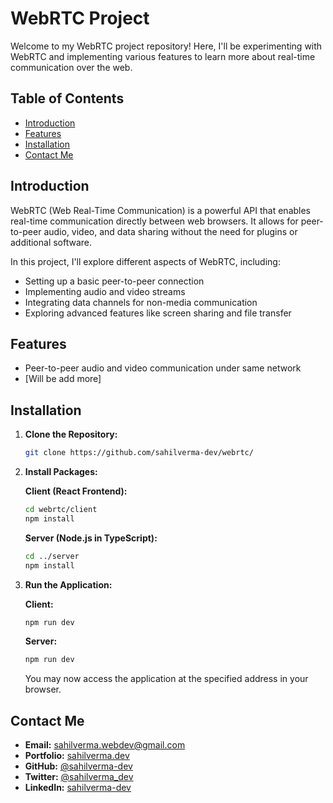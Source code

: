 # WebRTC Project

Welcome to my WebRTC project repository! Here, I'll be experimenting with WebRTC and implementing various features to learn more about real-time communication over the web.

## Table of Contents

- [Introduction](#introduction)
- [Features](#features)
- [Installation](#installation)
- [Contact Me](#contact-me)

## Introduction

WebRTC (Web Real-Time Communication) is a powerful API that enables real-time communication directly between web browsers. It allows for peer-to-peer audio, video, and data sharing without the need for plugins or additional software.

In this project, I'll explore different aspects of WebRTC, including:

- Setting up a basic peer-to-peer connection
- Implementing audio and video streams
- Integrating data channels for non-media communication
- Exploring advanced features like screen sharing and file transfer

## Features

- Peer-to-peer audio and video communication under same network
- [Will be add more]

## Installation

1. **Clone the Repository:**

   ```bash
   git clone https://github.com/sahilverma-dev/webrtc/
   ```

2. **Install Packages:**

   **Client (React Frontend):**

   ```bash
   cd webrtc/client
   npm install
   ```

   **Server (Node.js in TypeScript):**

   ```bash
   cd ../server
   npm install
   ```

3. **Run the Application:**

   **Client:**

   ```bash
   npm run dev
   ```

   **Server:**

   ```bash
   npm run dev
   ```

   You may now access the application at the specified address in your browser.

## Contact Me

- **Email:** [sahilverma.webdev@gmail.com](mailto:sahilverma.webdev@gmail.com)
- **Portfolio:** [sahilverma.dev](https://sahilverma.dev/)
- **GitHub:** [@sahilverma-dev](https://github.com/sahilverma-dev)
- **Twitter:** [@sahilverma_dev](https://twitter.com/sahilverma_dev)
- **LinkedIn:** [sahilverma-dev](https://www.linkedin.com/in/sahilverma-dev/)

```

```
